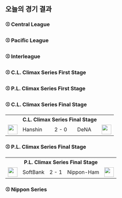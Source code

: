## 오늘의 경기 결과


### ⚾ Central League


### ⚾ Pacific League


### ⚾ Interleague


### ⚾ C.L. Climax Series First Stage


### ⚾ P.L. Climax Series First Stage


### ⚾ C.L. Climax Series Final Stage

<table>
  <tr>
    <th></th>
    <th colspan='3'>C.L. Climax Series Final Stage</th>
    <th></th>
  </tr>
  <tr>
    <td><img src='' width='30'></td>
    <td>Hanshin</td><td>2 - 0</td><td>DeNA</td>
    <td><img src='' width='30'></td>
  </tr>
</table>

### ⚾ P.L. Climax Series Final Stage

<table>
  <tr>
    <th></th>
    <th colspan='3'>P.L. Climax Series Final Stage</th>
    <th></th>
  </tr>
  <tr>
    <td><img src='' width='30'></td>
    <td>SoftBank</td><td>2 - 1</td><td>Nippon-Ham</td>
    <td><img src='' width='30'></td>
  </tr>
</table>

### ⚾ Nippon Series


